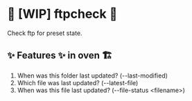 # :construction: [WIP] ftpcheck :construction:

Check ftp for preset state.

## :sparkles: Features :sparkles: in oven :building_construction:

1. When was this folder last updated? (--last-modified)
2. Which file was last updated? (--latest-file)
3. When was this file last updated? (--file-status \<filename\>)
   